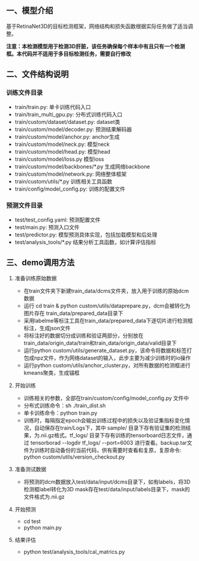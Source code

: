 ## 一、模型介绍
基于RetinaNet3D的目标检测框架，网络结构和损失函数根据实际任务做了适当调整。

**注意：本检测模型用于检测3D肝脏，该任务确保每个样本中有且只有一个检测框。本代码并不适用于多目标检测任务，需要自行修改**

## 二、文件结构说明

### 训练文件目录

- train/train.py: 单卡训练代码入口
- train/train_multi_gpu.py: 分布式训练代码入口
- train/custom/dataset/dataset.py: dataset类
- train/custom/model/decoder.py: 预测结果解码器
- train/custom/model/anchor.py: anchor生成
- train/custom/model/neck.py: 模型neck
- train/custom/model/head.py: 模型head
- train/custom/model/loss.py 模型loss
- train/custom/model/backbones/*.py 生成网络backbone
- train/custom/model/network.py: 网络整体框架
- train/custom/utils/*.py 训练相关工具函数
- train/config/model_config.py: 训练的配置文件

### 预测文件目录

* test/test_config.yaml: 预测配置文件
* test/main.py: 预测入口文件
* test/predictor.py: 模型预测具体实现，包括加载模型和后处理
* test/analysis_tools/*.py 结果分析工具函数，如计算评估指标

## 三、demo调用方法

1. 准备训练原始数据
   * 在train文件夹下新建train_data/dcms文件夹，放入用于训练的原始dcm数据
   * 运行 cd train & python custom/utils/dataprepare.py，dcm会被转化为图片存在 train_data/prepared_data目录下
   * 采用labelme等标注工具在train_data/prepared_data下逐切片进行检测框标注，生成json文件
   * 将标注好的数据切分成训练和验证两部分，分别放在train_data/origin_data/train和train_data/origin_data/valid目录下
   * 运行python custom/utils/generate_dataset.py，该命令将数据和标签打包成npz文件，作为网络dataset的输入，此步主要为减少训练时的io操作
   * 运行python custom/utils/anchor_cluster.py，对所有数据的检测框进行kmeans聚类，生成锚框

2. 开始训练
   * 训练相关的参数，全部在train/custom/config/model_config.py 文件中
   * 分布式训练命令：sh ./train_dist.sh
   * 单卡训练命令：python train.py
   * 训练时，每隔指定epoch会输出训练过程中的损失以及验证集指标变化情况，自动保存在train/Logs下，其中 sample/ 目录下存有验证集的检测结果，为.nii.gz格式。tf_logs/ 目录下存有训练的tensorboard日志文件，通过 tensorborad --logdir tf_logs/ --port=6003 进行查看。backup.tar文件为训练时自动备份的当前代码，供有需要时查看和复原，复原命令: python custom/utils/version_checkout.py

3. 准备测试数据
   * 将预测的dcm数据放入test/data/input/dcms目录下，如有labels，将3D检测框label转化为3D mask存在test/data/input/labels目录下，mask的文件格式为.nii.gz

4. 开始预测
   * cd test
   * python main.py

5. 结果评估
   * python test/analysis_tools/cal_matrics.py
